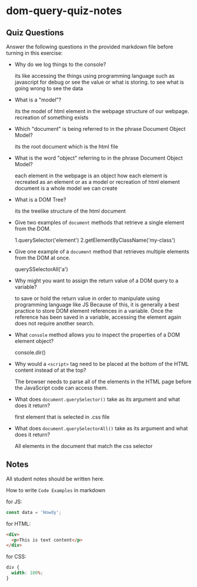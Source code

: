 # dom-query-quiz-notes

## Quiz Questions

Answer the following questions in the provided markdown file before turning in this exercise:

- Why do we log things to the console?

  its like accessing the things using programming language such as javascript
  for debug or see the value or what is storing. to see what is going wrong to see the data

- What is a "model"?

  its the model of html element in the webpage
  structure of our webpage.
  recreation of something exists

- Which "document" is being referred to in the phrase Document Object Model?

  its the root document which is the html file

- What is the word "object" referring to in the phrase Document Object Model?

  each element in the webpage is an object
  how each element is recreated as an element or as a model or recreation of html element
  document is a whole model we can create

- What is a DOM Tree?

  its the treelike structure of the html document

- Give two examples of `document` methods that retrieve a single element from the DOM.

  1.querySelector('element')
  2.getElementByClassName('my-class')

- Give one example of a `document` method that retrieves multiple elements from the DOM at once.

  querySSelectorAll('a')

- Why might you want to assign the return value of a DOM query to a variable?

  to save or hold the return value in order to manipulate using programming language like JS
  Because of this, it is generally a best practice to store DOM element references in a variable.
  Once the reference has been saved in a variable, accessing the element again does not require another search.

- What `console` method allows you to inspect the properties of a DOM element object?

  console.dir()

- Why would a `<script>` tag need to be placed at the bottom of the HTML content instead of at the top?

  The browser needs to parse all of the elements in the HTML page before the JavaScript code can access them.

- What does `document.querySelector()` take as its argument and what does it return?

  first element that is selected in .css file

- What does `document.querySelectorAll()` take as its argument and what does it return?

  All elements in the document that match the css selector

## Notes

All student notes should be written here.

How to write `Code Examples` in markdown

for JS:

```javascript
const data = 'Howdy';
```

for HTML:

```html
<div>
  <p>This is text content</p>
</div>
```

for CSS:

```css
div {
  width: 100%;
}
```
